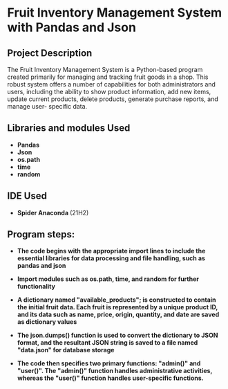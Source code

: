 <h1>Fruit Inventory Management System with Pandas and Json</h1>

<h2> Project Description</h2>
The Fruit Inventory Management System is a Python-based program created primarily for managing and tracking fruit goods in a shop. 
This robust system offers a number of capabilities for both administrators and users, including the ability to show product information, add new
items, update current products, delete products, generate purchase reports, and manage user-
specific data.
<br />


<h2>Libraries and modules Used</h2>

- <b>Pandas</b> 
- <b>Json</b>
- <b>os.path</b> 
- <b>time</b>
- <b>random</b> 


<h2>IDE Used </h2>

- <b>Spider Anaconda </b> (21H2)

<h2>Program steps:</h2>

<p>
  
- <b> The code begins with the appropriate
import lines to include the essential libraries for data processing and file handling, such as
pandas and json</b> 
  
- <b> Import modules such as os.path, time, and random for further functionality</b>

- <b> A dictionary named "available_products"; is constructed to contain
the initial fruit data. Each fruit is represented by a unique product ID, and its data such as name,
price, origin, quantity, and date are saved as dictionary values</b>

- <b> The json.dumps() function is used
to convert the dictionary to JSON format, and the resultant JSON string is saved to a file named
"data.json" for database storage</b>

- <b> The code then specifies two primary functions: &quot;admin()&quot; and
"user()". The "admin()" function handles administrative activities, whereas the "user()" function
handles user-specific functions.</b>

<!--
 ```diff
- text in red
+ text in green
! text in orange
# text in gray
@@ text in purple (and bold)@@
```
--!>
